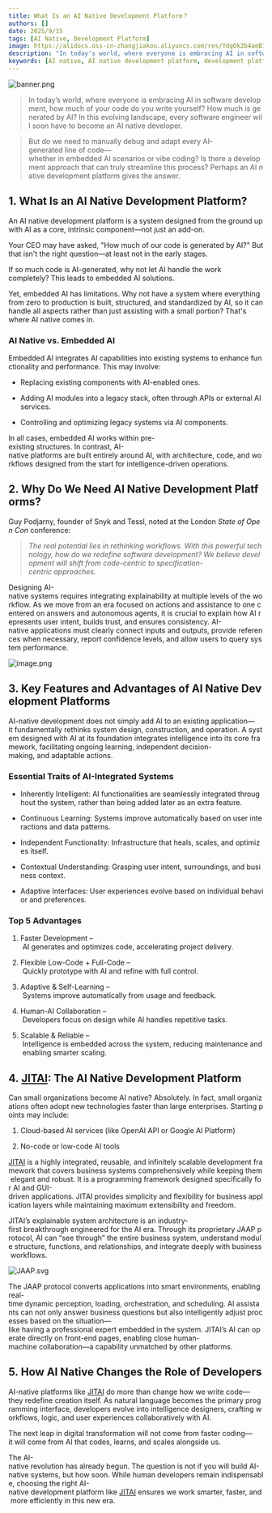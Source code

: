 ```yaml
---
title: What Is an AI Native Development Platform？
authors: []
date: 2025/9/15
tags: [AI Native, Development Platform]
image: https://alidocs.oss-cn-zhangjiakou.aliyuncs.com/res/YdgOk2b4aeB12q4B/img/a572437b-216d-4d6a-86cf-22b6eb57160d.png
description: "In today's world, where everyone is embracing AI in software development, how much of your code do you write yourself? How much is generated by AI? In this evolving landscape, every software engineer will soon have to become an AI native developer."
keywords: [AI native, AI native development platform, development platform, JitAi, JAAP, embedded AI, intelligence designers, explainability, continuous learning, adaptive interfaces, human-AI collaboration, low-code, full-code, AI code generation]
---
```



![banner.png](https://alidocs.oss-cn-zhangjiakou.aliyuncs.com/res/YdgOk2b4aeB12q4B/img/a572437b-216d-4d6a-86cf-22b6eb57160d.png)

> In today’s world, where everyone is embracing AI in software development, how much of your code do you write yourself? How much is generated by AI? In this evolving landscape, every software engineer will soon have to become an AI native developer.

> But do we need to manually debug and adapt every AI-generated line of code—whether in embedded AI scenarios or vibe coding? Is there a development approach that can truly streamline this process? Perhaps an AI native development platform gives the answer.
<!--truncate-->
## 1. What Is an AI Native Development Platform?

An AI native development platform is a system designed from the ground up with AI as a core, intrinsic component—not just an add-on.

Your CEO may have asked, "How much of our code is generated by AI?" But that isn't the right question—at least not in the early stages.

If so much code is AI-generated, why not let AI handle the work completely? This leads to embedded AI solutions.

Yet, embedded AI has limitations. Why not have a system where everything from zero to production is built, structured, and standardized by AI, so it can handle all aspects rather than just assisting with a small portion? That's where AI native comes in.

### AI Native vs. Embedded AI

Embedded AI integrates AI capabilities into existing systems to enhance functionality and performance. This may involve:

*   Replacing existing components with AI-enabled ones.
    
*   Adding AI modules into a legacy stack, often through APIs or external AI services.
    
*   Controlling and optimizing legacy systems via AI components.
    

In all cases, embedded AI works within pre-existing structures. In contrast, AI-native platforms are built entirely around AI, with architecture, code, and workflows designed from the start for intelligence-driven operations.

## 2. Why Do We Need AI Native Development Platforms?

Guy Podjarny, founder of Snyk and Tessl, noted at the London _State of Open Con_ conference:

> _The real potential lies in rethinking workflows. With this powerful technology, how do we redefine software development? We believe development will shift from code-centric to specification-centric approaches._

Designing AI-native systems requires integrating explainability at multiple levels of the workflow. As we move from an era focused on actions and assistance to one centered on answers and autonomous agents, it is crucial to explain how AI represents user intent, builds trust, and ensures consistency. AI-native applications must clearly connect inputs and outputs, provide references when necessary, report confidence levels, and allow users to query system performance.

![image.png](https://alidocs.oss-cn-zhangjiakou.aliyuncs.com/res/YdgOk2b4aeB12q4B/img/eb945615-933e-40fa-a848-873fe0b0d4c3.png)

## 3. Key Features and Advantages of AI Native Development Platforms

AI-native development does not simply add AI to an existing application—it fundamentally rethinks system design, construction, and operation. A system designed with AI at its foundation integrates intelligence into its core framework, facilitating ongoing learning, independent decision-making, and adaptable actions.

### Essential Traits of AI-Integrated Systems

*   Inherently Intelligent: AI functionalities are seamlessly integrated throughout the system, rather than being added later as an extra feature.
    
*   Continuous Learning: Systems improve automatically based on user interactions and data patterns.
    
*   Independent Functionality: Infrastructure that heals, scales, and optimizes itself.
    
*   Contextual Understanding: Grasping user intent, surroundings, and business context.
    
*   Adaptive Interfaces: User experiences evolve based on individual behavior and preferences.
    

### Top 5 Advantages

1.  Faster Development – AI generates and optimizes code, accelerating project delivery.
    
2.  Flexible Low-Code + Full-Code – Quickly prototype with AI and refine with full control.
    
3.  Adaptive & Self-Learning – Systems improve automatically from usage and feedback.
    
4.  Human-AI Collaboration – Developers focus on design while AI handles repetitive tasks.
    
5.  Scalable & Reliable – Intelligence is embedded across the system, reducing maintenance and enabling smarter scaling.
    

## 4. [**JITAI**](https://jit.pro/): The AI Native Development Platform

Can small organizations become AI native? Absolutely. In fact, small organizations often adopt new technologies faster than large enterprises. Starting points may include:

1.  Cloud-based AI services (like OpenAI API or Google AI Platform)
    
2.  No-code or low-code AI tools
    

[JITAI](https://jit.pro/) is a highly integrated, reusable, and infinitely scalable development framework that covers business systems comprehensively while keeping them elegant and robust. It is a programming framework designed specifically for AI and GUI-driven applications. JITAI provides simplicity and flexibility for business application layers while maintaining maximum extensibility and freedom.

JITAI’s explainable system architecture is an industry-first breakthrough engineered for the AI era. Through its proprietary JAAP protocol, AI can “see through” the entire business system, understand module structure, functions, and relationships, and integrate deeply with business workflows.

![JAAP.svg](https://alidocs.oss-cn-zhangjiakou.aliyuncs.com/res/YdgOk2b4aeB12q4B/img/b6031d99-bc75-4dc6-a633-0abb16ede83f.svg)

The JAAP protocol converts applications into smart environments, enabling real-time dynamic perception, loading, orchestration, and scheduling. AI assistants can not only answer business questions but also intelligently adjust processes based on the situation—like having a professional expert embedded in the system. JITAI’s AI can operate directly on front-end pages, enabling close human-machine collaboration—a capability unmatched by other platforms.

## 5. How AI Native Changes the Role of Developers

AI-native platforms like [JITAI](https://jit.pro/) do more than change how we write code—they redefine creation itself. As natural language becomes the primary programming interface, developers evolve into intelligence designers, crafting workflows, logic, and user experiences collaboratively with AI.

The next leap in digital transformation will not come from faster coding—it will come from AI that codes, learns, and scales alongside us.

The AI-native revolution has already begun. The question is not if you will build AI-native systems, but how soon. While human developers remain indispensable, choosing the right AI-native development platform like [JITAI](https://jit.pro/) ensures we work smarter, faster, and more efficiently in this new era.